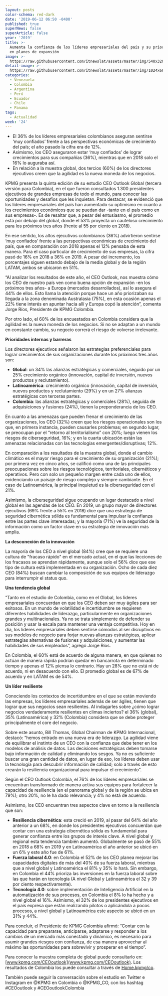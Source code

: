 ```yaml
---
layout: posts
color-schema: red-dark
date: '2019-06-12 06:50 -0400'
published: true
superNews: false
superArticle: false
year: '2019'
title: >-
  Aumenta la confianza de los líderes empresariales del país y su priorización
  en planes de expansión
image: >-
  https://raw.githubusercontent.com/itnewslat/assets/master/img/540x320/Jorge-Humberto-Rios-p.jpg
detail-image: >-
  https://raw.githubusercontent.com/itnewslat/assets/master/img/1024x680/Jorge-Humberto-Rios-g.jpg
categories:
  - Venezuela
  - Colombia
  - Argentina
  - Perú
  - Ecuador
  - Chile
  - Panama
tags:
  - Actualidad
week: '24'
---
```

- El 36% de los líderes empresariales colombianos aseguran sentirse ‘muy confiados’ frente a las perspectivas económicas de crecimiento del país; el año pasado la cifra era de 12%.  
- Asimismo, los CEO aseguraron estar ‘muy confiados’ de lograr crecimientos para sus compañías (36%), mientras que en 2018 solo el 16% lo auguraba así. 
- En relación a la muestra global, dos tercios (60%) de los directores ejecutivos creen que la agilidad es la nueva moneda de los negocios.

KPMG presenta la quinta edición de su estudio CEO Outlook Global (tercera versión para Colombia), en el que fueron consultados 1.300 presidentes ejecutivos de grandes empresas de todo el mundo, para conocer las oportunidades y desafíos que les inquietan. Para destacar, se evidenció que los líderes empresariales del país han aumentado su optimismo en cuanto a los crecimientos económicos que se puedan dar -tanto en el país como en sus empresas-. Es de resaltar que, a pesar del entusiasmo, el promedio está por debajo del global, donde el 53% proyecta un cauteloso crecimiento para los próximos tres años (frente al 55 por ciento en 2018).  

En ese sentido, los altos ejecutivos colombianos (36%) advirtieron sentirse ‘muy confiados’ frente a las perspectivas económicas de crecimiento del país, que en comparación con 2018 apenas el 12% pensaba de esta manera. Para el caso particular de crecimiento de sus empresas, la cifra pasó de 16% en 2018 a 36% en 2019. A pesar del incremento, los porcentajes siguen estando debajo de la media global y de la región LATAM, ambos se ubicaron en 51%. 

“Al analizar los resultados de este año, el CEO Outlook, nos muestra cómo los CEO de nuestro país ven como buena opción de expansión -en los próximos tres años- a Europa (mercados desarrollados), así lo asegura el 44% de ellos. Esto llama la atención porque hace un año priorizaban su llegada a la zona denominada Australasia (75%), en esta ocasión apenas el 22% tiene interés en apuntar hacia allí y Europa copó la atención”, comenta Jorge Ríos, Presidente de KPMG Colombia.

Por otro lado, el 60% de los encuestados en Colombia considera que la agilidad es la nueva moneda de los negocios. Si no se adaptan a un mundo en constante cambio, su negocio correrá el riesgo de volverse irrelevante.

**Prioridades internas y barreras**

Los directores ejecutivos señalaron las estrategias preferenciales para lograr crecimientos de sus organizaciones durante los próximos tres años son:

- **Global**: un 34% las alianzas estratégicas y comerciales, seguido por un 25% crecimiento orgánico (innovación, capital de inversión, nuevos productos y reclutamiento).
- **Latinoamérica**: crecimiento orgánico (innovación, capital de inversión, nuevos productos y reclutamiento (29%) y en un 27% alianzas estratégicas con terceras partes. 
- **Colombia**: las alianzas estratégicas y comerciales (28%), seguida de adquisiciones y fusiones (24%), tienen la preponderancia de los CEO. 

En cuanto a las amenazas que pueden frenar el crecimiento de las organizaciones, los CEO (32%) creen que los riesgos operacionales son los que, en primera instancia, pueden causarles problemas; en segundo lugar, se preocupan por el “retorno al territorialismo” con 20%; luego vienen los riesgos de ciberseguridad, 16%; y en la cuarta ubicación están las amenazas relacionadas con las tecnologías emergentes/disruptivas; 12%. 

En comparación a los resultados de la muestra global, donde el cambio climático es el mayor riesgo para el crecimiento de su organización (21%); por primera vez en cinco años, se calificó como una de las principales preocupaciones sobre los riesgos tecnológicos, territoriales, cibernéticos y operativos. Pero con solo un pequeño margen entre cada uno de ellos, evidenciando un paisaje de riesgo complejo y siempre cambiante. En el caso de Latinoamérica, la principal inquietud es la ciberseguridad con el 21%.

Asimismo, la ciberseguridad sigue ocupando un lugar destacado a nivel global en las agendas de los CEO. En 2019, un grupo mayor de directores ejecutivos (69% frente a 55% en 2018) dice que una estrategia de seguridad cibernética sólida es fundamental para impulsar la confianza entre las partes clave interesadas; y la mayoría (71%) ve la seguridad de la información como un factor clave en su estrategia de innovación más amplia.

**La desconexión de la innovación**

La mayoría de los CEO a nivel global (84%) cree que se requiere una cultura de "fracaso rápido" en el mercado actual, en el que las lecciones de los fracasos se aprendan rápidamente, aunque solo el 56% dice que ese tipo de cultura está implementada en su organización. Ocho de cada diez CEO (84%) buscan cambiar la composición de sus equipos de liderazgo para interrumpir el status quo.

**Una tendencia global**

“Tanto en el estudio de Colombia, como en el Global, los líderes empresariales concuerdan en que los CEO deben ser muy ágiles para ser exitosos. En un mundo de volatilidad e incertidumbre se requieren diferentes habilidades de liderazgo, particularmente en organizaciones grandes y multinacionales. Ya no se trata simplemente de defender su posición y usar la escala para mantener una ventaja competitiva. Hoy en día, los líderes empresariales deben sentirse cómodos al ser disruptivos en sus modelos de negocio para forjar nuevas alianzas estratégicas, aplicar estrategias alternativas de fusiones y adquisiciones, y aumentar las habilidades de sus empleados”, agregó Jorge Ríos. 

En Colombia, el 60% está de acuerdo de alguna manera, en que quienes no actúan de manera rápida podrían quedar en bancarrota en determinado tiempo y apenas el 12% piensa lo contrario. Hay un 28% que no está ni de acuerdo, ni en desacuerdo con ello. El promedio global es de 67% de acuerdo y en LATAM es de 54%. 

**Un líder resiliente**

Conociendo los contextos de incertidumbre en el que se están moviendo las empresas, los líderes empresariales además de ser ágiles, tienen que lograr que sus negocios sean resilientes. Al indagarles sobre ¿cómo lograr negocios verdaderamente resilientes en climas inciertos? el 36% (global), 35% (Latinoamérica) y 32% (Colombia) considera que se debe proteger principalmente el core del negocio. 

Sobre este asunto, Bill Thomas, Global Chairman de KPMG Internacional, destacó: “hemos entrado en una nueva era de liderazgo. La agilidad viene de equilibrar el instinto de un CEO con la confianza que debe tener en los modelos de análisis de datos. Las decisiones estratégicas deben tomarse bajo información de calidad y eliminando los sesgos. Ya no es suficiente buscar una gran cantidad de datos, en lugar de eso, los líderes deben usar la tecnología para descubrir información de calidad; solo a través de esto crearán la resiliencia organizacional para impulsar el crecimiento”.

Según el CEO Outlook Colombia, el 76% de los líderes empresariales se encuentran transformado de manera activa sus equipos para fortalecer la capacidad de resiliencia (en el panorama global y de la región se ubica en 79%); otro 20%, no le ha dado relevancia; y 4% no está de acuerdo.

Asimismo, los CEO encuentran tres aspectos clave en torno a la resiliencia que son:

- **Resiliencia cibernética**: esta creció en 2019, al pasar del 64% del año anterior a un 68%, en donde los presidentes ejecutivos concuerdan que contar con una estrategia cibernética sólida es fundamental para generar confianza entre los grupos de interés clave. A nivel global y regional esta tendencia también aumentó. Globalmente se pasó de 55% en 2018 a 68% en 2019 y en Latinoamérica el año anterior se ubicó en un 6% y este año fue de 61%. 
- **Fuerza laboral 4.0**: en Colombia el 52% de los CEO planea mejorar las capacidades digitales de más del 40% de su fuerza laboral, mientras que a nivel global y Latinoamérica el 81% y 35% lo hará. Sin embargo, en Colombia el 44% prioriza las inversiones en la fuerza laboral sobre las que harán en tecnología (A nivel Global y Latinoamérica el 32 y 39 por ciento respectivamente). 
- **Tecnología 4.0**: sobre implementación de Inteligencia Artificial en la automatización de sus procesos, en Colombia el 8% lo ha hecho y a nivel global el 16%. Asimismo, el 32% de los presidentes ejecutivos en el país expresa que están realizando pilotos o aplicándola a pocos procesos, a nivel global y Latinoamérica este aspecto se ubicó en un 31% y 44%.

Para concluir, el Presidente de KPMG Colombia afirmó: “Contar con la capacidad para prepararse, anticiparse, adaptarse y responder a los cambios de un mercado más conectado y dinámico, es necesario para asumir grandes riesgos con confianza, de esa manera aprovechar al máximo las oportunidades para sobrevivir y prosperar en el tiempo”.

Para conocer la muestra completa de global puede consultarlo en: [www.kpmg.com/CEOoutlook](www.kpmg.com/CEOoutlook). Los resultados de Colombia los puede consultar a través de [Home.kpmg/co](https://home.kpmg/co/es/home.html).

También puede seguir la conversación sobre el estudio en Twitter e Instagram en @KPMG en Colombia o @KPMG_CO, con los hashtag #CEOoutlook y #CEOoutlookColombia
